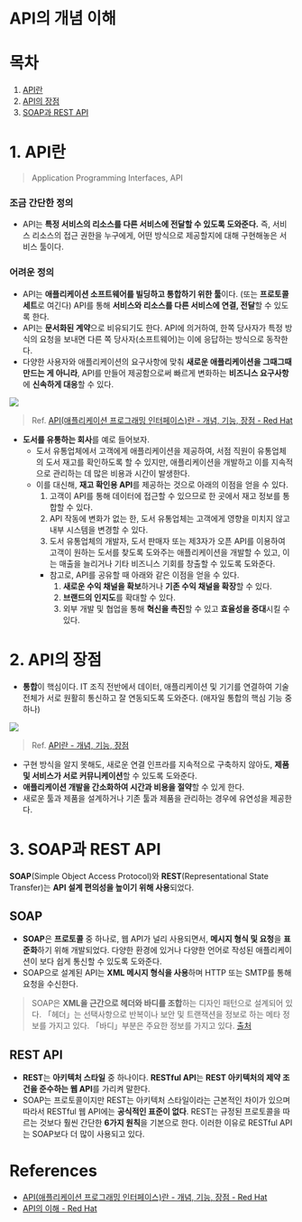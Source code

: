 # API의 개념 이해

# 목차
  1. [API란](#1-API란) 
  2. [API의 장점](#2-API의-장점)
  3. [SOAP과 REST API](#3-SOAP과-REST-API)

# 1. API란

> Application Programming Interfaces,  API

### 조금 간단한 정의

- API는 **특정 서비스의 리소스를 다른 서비스에 전달할 수 있도록 도와준다.** 즉, 서비스 리소스의 접근 권한을 누구에게, 어떤 방식으로 제공할지에 대해 구현해놓은 서비스 툴이다.  

### 어려운 정의

- API는 **애플리케이션 소프트웨어를 빌딩하고 통합하기 위한 툴**이다. (또는 **프로토콜 세트**로 여긴다) 
API를 통해 **서비스와 리소스를 다른 서비스에 연결, 전달**할 수 있도록 한다.
- API는 **문서화된 계약**으로 비유되기도 한다. API에 의거하여, 한쪽 당사자가 특정 방식의 요청을 보내면 다른 쪽 당사자(소프트웨어)는 이에 응답하는 방식으로 동작한다.
- 다양한 사용자와 애플리케이션의 요구사항에 맞춰 **새로운 애플리케이션을 그때그때 만드는 게 아니라**, API를 만들어 제공함으로써 빠르게 변화하는 **비즈니스 요구사항**에 **신속하게 대응**할 수 있다.


![](https://images.velog.io/images/bky373/post/6ac89fba-5a41-4b3e-a119-4f41b93ffc30/image.png)

> Ref. [API(애플리케이션 프로그래밍 인터페이스)란 - 개념, 기능, 장점 - Red Hat](https://www.redhat.com/ko/topics/api/what-are-application-programming-interfaces)

- **도서를 유통하는 회사**를 예로 들어보자.
    - 도서 유통업체에서 고객에게 애플리케이션을 제공하여, 서점 직원이 유통업체의 도서 재고를 확인하도록 할 수 있지만, 애플리케이션을 개발하고 이를 지속적으로 관리하는 데 많은 비용과 시간이 발생한다.
    - 이를 대신해, **재고 확인용 API**를 제공하는 것으로 아래의 이점을 얻을 수 있다.
        1. 고객이 API를 통해 데이터에 접근할 수 있으므로 한 곳에서 재고 정보를 통합할 수 있다.
        2. API 작동에 변화가 없는 한, 도서 유통업체는 고객에게 영향을 미치지 않고 내부 시스템을 변경할 수 있다.
        3. 도서 유통업체의 개발자, 도서 판매자 또는 제3자가 오픈 API를 이용하여 고객이 원하는 도서를 찾도록 도와주는 애플리케이션을 개발할 수 있고, 이는 매출을 늘리거나 기타 비즈니스 기회를 창출할 수 있도록 도와준다.
        - 참고로, API를 공유할 때 아래와 같은 이점을 얻을 수 있다.
            1. **새로운 수익 채널을 확보**하거나 **기존 수익  채널을 확장**할 수 있다.
            2. **브랜드의 인지도**를 확대할 수 있다.
            3. 외부 개발 및 협업을 통해  **혁신을 촉진**할 수 있고 **효율성을 증대**시킬 수 있다.

# 2. API의 장점

- **통합**이 핵심이다. IT 조직 전반에서 데이터, 애플리케이션 및 기기를 연결하여 기술 전체가 서로 원활히 통신하고 잘 연동되도록 도와준다. (애자일 통합의 핵심 기능 중 하나)

![](https://images.velog.io/images/bky373/post/4ea433ac-cd37-4d96-bb7f-0146016c5f56/image.png)

> Ref. [API란 - 개념, 기능, 장점](https://www.notion.so/%5B%3Chttps://www.redhat.com/ko/topics/api/what-are-application-programming-interface%3E%5D(%3Chttps://www.redhat.com/ko/topics/api/what-are-application-programming-interfaces%3E)s)

- 구현 방식을 알지 못해도, 새로운 연결 인프라를 지속적으로 구축하지 않아도, 
**제품 및 서비스가 서로 커뮤니케이션**할 수 있도록 도와준다.
- **애플리케이션 개발을 간소화하여 시간과 비용을 절약**할 수 있게 한다.
- 새로운 툴과 제품을 설계하거나 기존 툴과 제품을 관리하는 경우에 유연성을 제공한다.

# 3. SOAP과 REST API

**SOAP**(Simple Object Access Protocol)와 **REST**(Representational State Transfer)는 **API 설계 편의성을 높이기 위해 사용**되었다. 

## SOAP

- **SOAP**은 **프로토콜** 중 하나로, 웹 API가 널리 사용되면서, **메시지 형식 및 요청**을 **표준화**하기 위해 개발되었다. 다양한 환경에 있거나 다양한 언어로 작성된 애플리케이션이 보다 쉽게 통신할 수 있도록 도와준다.
- SOAP으로 설계된 API는 **XML 메시지 형식을 사용**하며 HTTP 또는 SMTP를 통해 요청을 수신한다.
> SOAP은 **XML을 근간으로 헤더와 바디를 조합**하는 디자인 패턴으로 설계되어 있다. 「헤더」는 선택사항으로 반복이나 보안 및 트랜잭션을 정보로 하는 메타 정보를 가지고 있다. 「바디」부분은 주요한 정보를 가지고 있다.
[출처](https://ko.wikipedia.org/wiki/SOAP)

## REST API

- **REST**는 **아키텍처 스타일** 중 하나이다. **RESTful API**는 **REST 아키텍처의 제약 조건을 준수하는 웹 API**를 가리켜 말한다.
- SOAP는 프로토콜이지만 REST는 아키텍처 스타일이라는 근본적인 차이가 있으며 따라서 RESTful 웹 API에는 **공식적인 표준이 없다**. REST는 규정된 프로토콜을 따르는 것보다 훨씬 간단한 **6가지 원칙**을 기본으로 한다. 이러한 이유로 RESTful API는 SOAP보다 더 많이 사용되고 있다.

# **References**

- [API(애플리케이션 프로그래밍 인터페이스)란 - 개념, 기능, 장점 - Red Hat](https://www.redhat.com/ko/topics/api/what-are-application-programming-interfaces)
- [API의 이해 - Red Hat](https://www.redhat.com/ko/topics/api)
